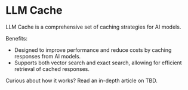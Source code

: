 # LLM Cache

LLM Cache is a comprehensive set of caching strategies for AI models. 

Benefits:
* Designed to improve performance and reduce costs by caching responses from AI models. 
* Supports both vector search and exact search, allowing for efficient retrieval of cached responses.

Curious about how it works? Read an in-depth article on TBD.
